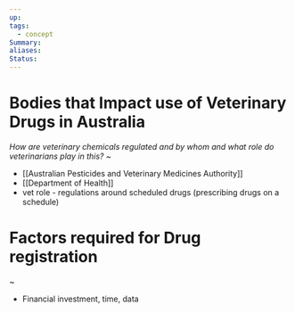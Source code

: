 ```yaml
---
up: 
tags:
  - concept
Summary: 
aliases: 
Status:
---
```

# Bodies that Impact use of Veterinary Drugs in Australia
*How are veterinary chemicals regulated and by whom and what role do veterinarians play in this?*
~
- [[Australian Pesticides and Veterinary Medicines Authority]]
- [[Department of Health]]
- vet role - regulations around scheduled drugs (prescribing drugs on a schedule)

# Factors required for Drug registration
~
- Financial investment, time, data